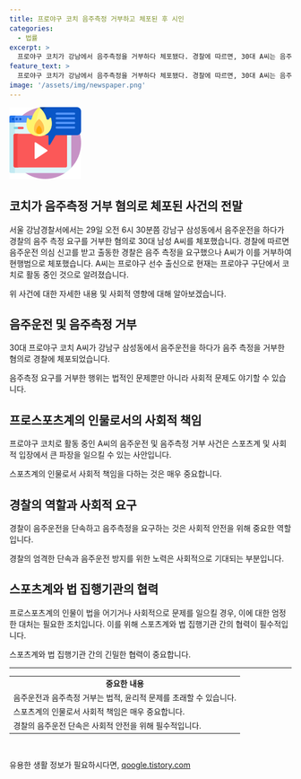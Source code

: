 ```yaml
---
title: 프로야구 코치 음주측정 거부하고 체포된 후 시인
categories:
  - 법률
excerpt: >
  프로야구 코치가 강남에서 음주측정을 거부하다 체포됐다. 경찰에 따르면, 30대 A씨는 음주운전을 하다가 음주측정을 거부한 혐의로 붙잡혀 조사 중이다. A씨는 프로야구 선수 출신으로 현재는 프로야구 구단에서 코치로 활동 중이다. 
feature_text: >
  프로야구 코치가 강남에서 음주측정을 거부하다 체포됐다. 경찰에 따르면, 30대 A씨는 음주운전을 하다가 음주측정을 거부한 혐의로 붙잡혀 조사 중이다. A씨는 프로야구 선수 출신으로 현재는 프로야구 구단에서 코치로 활동 중이다. 
image: '/assets/img/newspaper.png'
---
```


<p><img src="/assets/img/news.png" alt="rentncar 속보" /></p>

<h2 data-ke-size="size26">코치가 음주측정 거부 혐의로 체포된 사건의 전말</h2>

<p>서울 강남경찰서에서는 29일 오전 6시 30분쯤 강남구 삼성동에서 음주운전을 하다가 경찰의 음주 측정 요구를 거부한 혐의로 30대 남성 A씨를 체포했습니다. 경찰에 따르면 음주운전 의심 신고를 받고 출동한 경찰은 음주 측정을 요구했으나 A씨가 이를 거부하여 현행범으로 체포했습니다. A씨는 프로야구 선수 출신으로 현재는 프로야구 구단에서 코치로 활동 중인 것으로 알려졌습니다.</p>

<p data-ke-size="size16">위 사건에 대한 자세한 내용 및 사회적 영향에 대해 알아보겠습니다.</p>

<h2 data-ke-size="size26">음주운전 및 음주측정 거부</h2>

<p>30대 프로야구 코치 A씨가 강남구 삼성동에서 음주운전을 하다가 음주 측정을 거부한 혐의로 경찰에 체포되었습니다.</p>

<p data-ke-size="size16">음주측정 요구를 거부한 행위는 법적인 문제뿐만 아니라 사회적 문제도 야기할 수 있습니다.</p>

<h2 data-ke-size="size26">프로스포츠계의 인물로서의 사회적 책임</h2>

<p>프로야구 코치로 활동 중인 A씨의 음주운전 및 음주측정 거부 사건은 스포츠계 및 사회적 입장에서 큰 파장을 일으킬 수 있는 사안입니다.</p>

<p data-ke-size="size16">스포츠계의 인물로서 사회적 책임을 다하는 것은 매우 중요합니다.</p>

<h2 data-ke-size="size26">경찰의 역할과 사회적 요구</h2>

<p>경찰이 음주운전을 단속하고 음주측정을 요구하는 것은 사회적 안전을 위해 중요한 역할입니다.</p>

<p data-ke-size="size16">경찰의 엄격한 단속과 음주운전 방지를 위한 노력은 사회적으로 기대되는 부분입니다.</p>

<h2 data-ke-size="size26">스포츠계와 법 집행기관의 협력</h2>

<p>프로스포츠계의 인물이 법을 어기거나 사회적으로 문제를 일으킬 경우, 이에 대한 엄정한 대처는 필요한 조치입니다. 이를 위해 스포츠계와 법 집행기관 간의 협력이 필수적입니다.</p>

<p data-ke-size="size16">스포츠계와 법 집행기관 간의 긴밀한 협력이 중요합니다.</p>

<hr>

<table>
  <tr>
    <td style="text-align: center; height: 17px;"><b>중요한 내용</b></td>
  </tr>
  <tr>
    <td style="text-align: left; height: 17px;">음주운전과 음주측정 거부는 법적, 윤리적 문제를 초래할 수 있습니다.</td>
  </tr>
  <tr>
    <td style="text-align: left; height: 17px;">스포츠계의 인물로서 사회적 책임은 매우 중요합니다.</td>
  </tr>
  <tr>
    <td style="text-align: left; height: 17px;">경찰의 음주운전 단속은 사회적 안전을 위해 필수적입니다.</td>
  </tr>
</table>

<p data-ke-size="size16">&nbsp;</p>
유용한 생활 정보가 필요하시다면, <a href="https://qoogle.tistory.com" rel="dofollow">qoogle.tistory.com</a>


